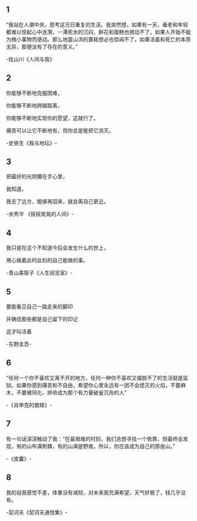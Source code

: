 ## 1
“我站在人潮中央，思考这日日重复的生活。我突然想，如果有一天，垂老和年轻都难以惊起心中连漪，一潭死水的沉闷，鲜花和蛋糕也撼动不了。如果人开始不能为微小事物而感动。那么地震山洪的噩耗想必也惊闻不了。如果活着和死亡的本质无异，那便没有了存在的意义。” 

-绘山川《人间与我》


## 2
你能够不断地克服困难，

你能够不断地跨越距离，

你能够不断地实现你的愿望，这就行了。

痛苦可以让它不断地有，但你总是能把它消灭。

-史铁生《我与地坛》-

## 3
把最好的光阴攥在手心里，

我知道，

我去了远方，能够再回来，就会离自己更近。

-余秀华 《摇摇晃晃的人间》-

## 4
我只是在这个不知道今后会发生什么的世上，

用心做着此时此刻的自己能做的事。

-青山美智子《人生阅览室》-

## 5
要能看见自己一路走来的脚印

并确信那些都是自己留下的印记

这才叫活着

-东野圭吾-

## 6
“任何一个你不喜欢又离不开的地方，任何一种你不喜欢又摆脱不了的生活就是监狱。如果你感到痛苦和不自由，希望你心里永远有一团不会熄灭的火焰，不要麻木，不要被同化，拼命成为那个有力量破釜沉舟的人”

-《肖申克的救赎》-

## 7
有一句话深深触动了我：“在最艰难的时刻，我们总想寻找一个依靠，但最终会发现，有的山布满荆棘，有的山满是野兽。所以，你应该成为自己的那座山。”

-《皮囊》-

## 8
我的自我感觉不差，体重没有减轻，对未来我充满希望。天气好极了，钱几乎没有。

-契诃夫《契诃夫通信集》-